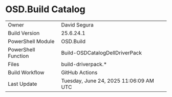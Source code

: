 ﻿# OSD.Build Catalog

| | |
|-|-|
| Owner | David Segura |
| Build Version | 25.6.24.1 |
| PowerShell Module | OSD.Build |
| PowerShell Function | Build-OSDCatalogDellDriverPack |
| Files | build-driverpack.* |
| Build Workflow | GitHub Actions |
| Last Update | Tuesday, June 24, 2025 11:06:09 AM UTC |
